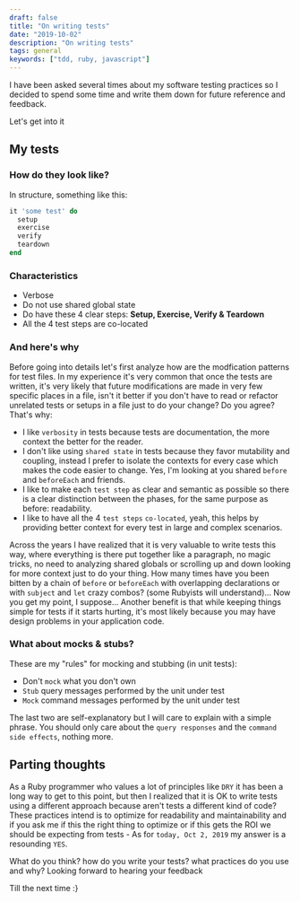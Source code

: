 ```yaml
---
draft: false
title: "On writing tests"
date: "2019-10-02"
description: "On writing tests"
tags: general
keywords: ["tdd, ruby, javascript"]
---
```


I have been asked several times about my software testing practices so I decided to spend some time and write them down for future reference and feedback.

Let's get into it

## My tests

### How do they look like?

In structure, something like this:

```ruby
it 'some test' do
  setup
  exercise
  verify
  teardown
end
```

### Characteristics

- Verbose
- Do not use shared global state
- Do have these 4 clear steps: **Setup, Exercise, Verify & Teardown**
- All the 4 test steps are co-located

### And here's why

Before going into details let's first analyze how are the modfication patterns for test files. In my experience it's very common that once the tests are written, it's very likely that future modifications are made in very few specific places in a file, isn't it better if you don't have to read or refactor unrelated tests or setups in a file just to do your change? Do you agree?
That's why:

- I like `verbosity` in tests because tests are documentation, the more context the better for the reader.
- I don't like using `shared state` in tests because they favor mutability and coupling, instead I prefer to isolate the contexts for every case which makes the code easier to change. Yes, I'm looking at you shared `before` and `beforeEach` and friends.
- I like to make each `test step` as clear and semantic as possible so there is a clear distinction between the phases, for the same purpose as before: readability.
- I like to have all the 4 `test steps` `co-located`, yeah, this helps by providing better context for every test in large and complex scenarios.

Across the years I have realized that it is very valuable to write tests this way, where everything is there put together like a paragraph, no magic tricks, no need to analyzing shared globals or scrolling up and down looking for more context just to do your thing. How many times have you been bitten by a chain of `before` or `beforeEach` with overlapping declarations or with `subject` and `let` crazy combos? (some Rubyists will understand)... Now you get my point, I suppose... Another benefit is that while keeping things simple for tests if it starts hurting, it's most likely because you may have design problems in your application code.

### What about mocks & stubs?

These are my "rules" for mocking and stubbing (in unit tests):

- Don't `mock` what you don't own
- `Stub` query messages performed by the unit under test
- `Mock` command messages performed by the unit under test

The last two are self-explanatory but I will care to explain with a simple phrase. You should only care about the `query responses` and the `command side effects`, nothing more.

## Parting thoughts

As a Ruby programmer who values a lot of principles like `DRY` it has been a long way to get to this point, but then I realized that it is OK to write tests using a different approach because aren't tests a different kind of code? These practices intend is to optimize for readability and maintainability and if you ask me if this the right thing to optimize or if this gets the ROI we should be expecting from tests - As for `today, Oct 2, 2019` my answer is a resounding `YES`.

What do you think? how do you write your tests? what practices do you use and why?
Looking forward to hearing your feedback

Till the next time :}
